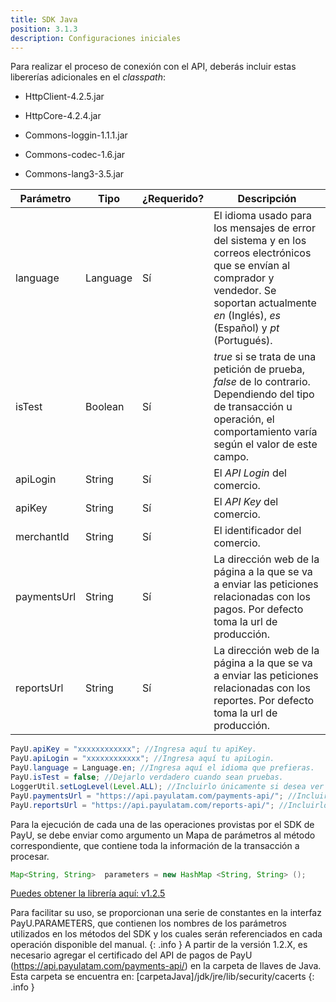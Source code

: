 ```yaml
---
title: SDK Java
position: 3.1.3
description: Configuraciones iniciales
---
```


Para realizar el proceso de conexión con el API, deberás incluir estas libererías adicionales en el *classpath*:

- HttpClient-4.2.5.jar
+ HttpCore-4.2.4.jar
- Commons-loggin-1.1.1.jar
+ Commons-codec-1.6.jar
- Commons-lang3-3.5.jar

|Parámetro|Tipo|¿Requerido?|Descripción|
|---|---|---|---|
|language|Language|Sí|El idioma usado para los mensajes de error del sistema y en los correos electrónicos que se envían al comprador y vendedor. Se soportan actualmente *en* (Inglés), *es* (Español) y *pt* (Portugués).|
|isTest|Boolean|Sí|*true* si se trata de una petición de prueba, *false* de lo contrario. Dependiendo del tipo de transacción u operación, el comportamiento varía según el valor de este campo.|
|apiLogin|String|Sí|El *API Login* del comercio.|
|apiKey|String|Sí|El *API Key* del comercio.|
|merchantId|String|Sí|El identificador del comercio.|
|paymentsUrl|String|Sí|La dirección web de la página a la que se va a enviar las peticiones relacionadas con los pagos. Por defecto toma la url de producción.|
|reportsUrl|String|Sí|La dirección web de la página a la que se va a enviar las peticiones relacionadas con los reportes. Por defecto toma la url de producción.|

~~~ java
PayU.apiKey = "xxxxxxxxxxxx"; //Ingresa aquí tu apiKey.
PayU.apiLogin = "xxxxxxxxxxxx"; //Ingresa aquí tu apiLogin.
PayU.language = Language.en; //Ingresa aquí el idioma que prefieras.
PayU.isTest = false; //Dejarlo verdadero cuando sean pruebas.
LoggerUtil.setLogLevel(Level.ALL); //Incluirlo únicamente si desea ver toda la traza del log; si solo se desea ver la respuesta, se puede eliminar.
PayU.paymentsUrl = "https://api.payulatam.com/payments-api/"; //Incluirlo únicamente si desea probar en un servidor de pagos específico, e indicar la ruta del mismo.
PayU.reportsUrl = "https://api.payulatam.com/reports-api/"; //Incluirlo únicamente si desea probar en un servidor de reportes específico, e indicar la ruta del mismo.
~~~

Para la ejecución de cada una de las operaciones provistas por el SDK de PayU, se debe enviar como argumento un Mapa de parámetros al método correspondiente, que contiene toda la información de la transacción a procesar.

~~~ java
Map<String, String>  parameters = new HashMap <String, String> ();
~~~

<a href="/sdk/java/payu-java-sdk-1.2.5.zip" class="payu-btn payu-btn-blue">Puedes obtener la librería aquí: v1.2.5</a>

Para facilitar su uso, se proporcionan una serie de constantes en la interfaz PayU.PARAMETERS, que contienen los nombres de los parámetros utilizados en los métodos del SDK y los cuales serán referenciados en cada operación disponible del manual.
{: .info }
A partir de la versión 1.2.X, es necesario agregar el certificado del API de pagos de PayU (<a href="https://api.payulatam.com/payments-api/">https://api.payulatam.com/payments-api/</a>) en la carpeta de llaves de Java. Esta carpeta se encuentra en: [carpetaJava]/jdk/jre/lib/security/cacerts
{: .info }
